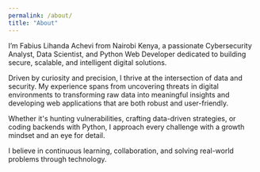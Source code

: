 ```yaml
---
permalink: /about/
title: "About"
---
```


I’m Fabius Lihanda Achevi from Nairobi Kenya, a passionate Cybersecurity Analyst, Data Scientist, and Python Web Developer dedicated to building secure, scalable, and intelligent digital solutions.

Driven by curiosity and precision, I thrive at the intersection of data and security. My experience spans from uncovering threats in digital environments to transforming raw data into meaningful insights and developing web applications that are both robust and user-friendly.

Whether it's hunting vulnerabilities, crafting data-driven strategies, or coding backends with Python, I approach every challenge with a growth mindset and an eye for detail.

I believe in continuous learning, collaboration, and solving real-world problems through technology.
